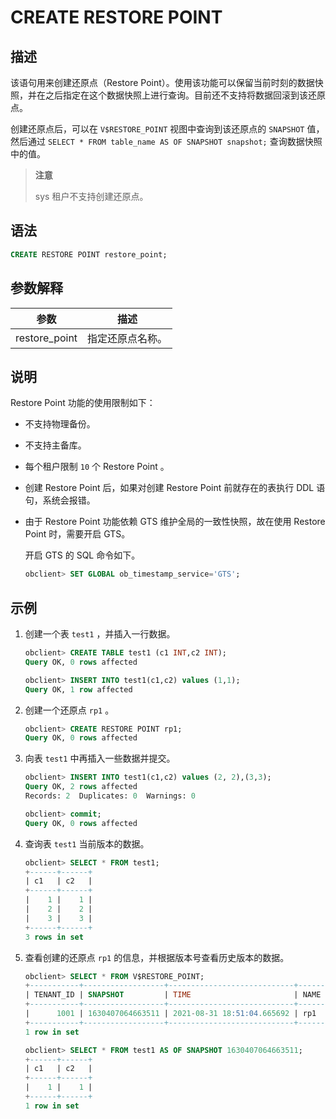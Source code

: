# CREATE RESTORE POINT

## 描述

该语句用来创建还原点（Restore Point）。使用该功能可以保留当前时刻的数据快照，并在之后指定在这个数据快照上进行查询。目前还不支持将数据回滚到该还原点。

创建还原点后，可以在 `V$RESTORE_POINT` 视图中查询到该还原点的 `SNAPSHOT` 值，然后通过 `SELECT * FROM table_name AS OF SNAPSHOT snapshot;` 查询数据快照中的值。

>**注意**
>
>sys 租户不支持创建还原点。

## 语法

```sql
CREATE RESTORE POINT restore_point;
```

## 参数解释

|      参数       |    描述    |
|---------------|----------|
| restore_point | 指定还原点名称。 |

## 说明

Restore Point 功能的使用限制如下：

* 不支持物理备份。

* 不支持主备库。

* 每个租户限制 `10` 个 Restore Point 。

* 创建 Restore Point 后，如果对创建 Restore Point 前就存在的表执行 DDL 语句，系统会报错。

* 由于 Restore Point 功能依赖 GTS 维护全局的一致性快照，故在使用 Restore Point 时，需要开启 GTS。

  开启 GTS 的 SQL 命令如下。

  ```sql
  obclient> SET GLOBAL ob_timestamp_service='GTS';
  ```

## 示例

1. 创建一个表 `test1` ，并插入一行数据。

   ```sql
   obclient> CREATE TABLE test1 (c1 INT,c2 INT);
   Query OK, 0 rows affected
   
   obclient> INSERT INTO test1(c1,c2) values (1,1);
   Query OK, 1 row affected
   ```

2. 创建一个还原点 `rp1` 。

   ```sql
   obclient> CREATE RESTORE POINT rp1;
   Query OK, 0 rows affected
   ```

3. 向表 `test1` 中再插入一些数据并提交。

   ```sql
   obclient> INSERT INTO test1(c1,c2) values (2, 2),(3,3);
   Query OK, 2 rows affected
   Records: 2  Duplicates: 0  Warnings: 0
   
   obclient> commit;
   Query OK, 0 rows affected
   ```

4. 查询表 `test1` 当前版本的数据。

   ```sql
   obclient> SELECT * FROM test1;
   +------+------+
   | c1   | c2   |
   +------+------+
   |    1 |    1 |
   |    2 |    2 |
   |    3 |    3 |
   +------+------+
   3 rows in set
   ```

5. 查看创建的还原点 `rp1` 的信息，并根据版本号查看历史版本的数据。

   ```sql
   obclient> SELECT * FROM V$RESTORE_POINT;
   +-----------+------------------+----------------------------+------+
   | TENANT_ID | SNAPSHOT         | TIME                       | NAME |
   +-----------+------------------+----------------------------+------+
   |      1001 | 1630407064663511 | 2021-08-31 18:51:04.665692 | rp1  |
   +-----------+------------------+----------------------------+------+
   1 row in set

   obclient> SELECT * FROM test1 AS OF SNAPSHOT 1630407064663511;
   +------+------+
   | c1   | c2   |
   +------+------+
   |    1 |    1 |
   +------+------+
   1 row in set
   ```
